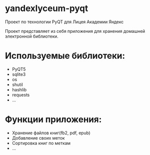 # yandexlyceum-pyqt
Проект по технологии PyQT для Лицея Академии Яндекс

Проект представляет из себя приложения для хранения домашней электронной библиотеки.
# Используемые библиотеки:
- PyQT5
- sqlite3
- os
- shutil
- hashlib
- requests
- ...

# Функции приложения:
- Хранение файлов книг(fb2, pdf, epub)
- Добавление своих меток
- Сортировка книг по меткам
- ...
